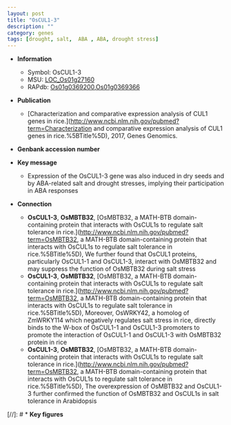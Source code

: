 ```yaml
---
layout: post
title: "OsCUL1-3"
description: ""
category: genes
tags: [drought, salt,  ABA , ABA, drought stress]
---
```


* **Information**  
    + Symbol: OsCUL1-3  
    + MSU: [LOC_Os01g27160](http://rice.uga.edu/cgi-bin/ORF_infopage.cgi?orf=LOC_Os01g27160)  
    + RAPdb: [Os01g0369200](https://rapdb.dna.affrc.go.jp/locus/?name=Os01g0369200),[Os01g0369366](https://rapdb.dna.affrc.go.jp/locus/?name=Os01g0369366)  

* **Publication**  
    + [Characterization and comparative expression analysis of CUL1 genes in rice.](http://www.ncbi.nlm.nih.gov/pubmed?term=Characterization and comparative expression analysis of CUL1 genes in rice.%5BTitle%5D), 2017, Genes Genomics.

* **Genbank accession number**  

* **Key message**  
    + Expression of the OsCUL1-3 gene was also induced in dry seeds and by ABA-related salt and drought stresses, implying their participation in ABA responses

* **Connection**  
    + __OsCUL1-3__, __OsMBTB32__, [OsMBTB32, a MATH-BTB domain-containing protein that interacts with OsCUL1s to regulate salt tolerance in rice.](http://www.ncbi.nlm.nih.gov/pubmed?term=OsMBTB32, a MATH-BTB domain-containing protein that interacts with OsCUL1s to regulate salt tolerance in rice.%5BTitle%5D),  We further found that OsCUL1 proteins, particularly OsCUL1-1 and OsCUL1-3, interact with OsMBTB32 and may suppress the function of OsMBTB32 during salt stress
    + __OsCUL1-3__, __OsMBTB32__, [OsMBTB32, a MATH-BTB domain-containing protein that interacts with OsCUL1s to regulate salt tolerance in rice.](http://www.ncbi.nlm.nih.gov/pubmed?term=OsMBTB32, a MATH-BTB domain-containing protein that interacts with OsCUL1s to regulate salt tolerance in rice.%5BTitle%5D),  Moreover, OsWRKY42, a homolog of ZmWRKY114 which negatively regulates salt stress in rice, directly binds to the W-box of OsCUL1-1 and OsCUL1-3 promoters to promote the interaction of OsCUL1-1 and OsCUL1-3 with OsMBTB32 protein in rice
    + __OsCUL1-3__, __OsMBTB32__, [OsMBTB32, a MATH-BTB domain-containing protein that interacts with OsCUL1s to regulate salt tolerance in rice.](http://www.ncbi.nlm.nih.gov/pubmed?term=OsMBTB32, a MATH-BTB domain-containing protein that interacts with OsCUL1s to regulate salt tolerance in rice.%5BTitle%5D),  The overexpression of OsMBTB32 and OsCUL1-3 further confirmed the function of OsMBTB32 and OsCUL1s in salt tolerance in Arabidopsis

[//]: # * **Key figures**  


